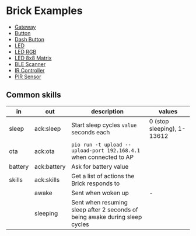 # Brick Examples

- [Gateway](gateway)
- [Button](button)
- [Dash Button](button-dash)
- [LED](led)
- [LED RGB](led-rgb)
- [LED 8x8 Matrix](led-matrix)
- [BLE Scanner](ble)
- [IR Controller](ir)
- [PIR Sensor](pir)

## Common skills

| in      | out         | description                                                                 | values                     |
|---------|-------------|-----------------------------------------------------------------------------|----------------------------|
| sleep   | ack:sleep   | Start sleep cycles `value` seconds each                                     | 0 (stop sleeping), 1-13612 |
| ota     | ack:ota     | `pio run -t upload --upload-port 192.168.4.1` when connected to AP          |                            |
| battery | ack:battery | Ask for battery value                                                       |                            |
| skills  | ack:skills  | Get a list of actions the Brick responds to                                 |                            |
|         | awake       | Sent when woken up                                                          | <NAME> - <REASON>          |
|         | sleeping    | Sent when resuming sleep after 2 seconds of being awake during sleep cycles |                            |

